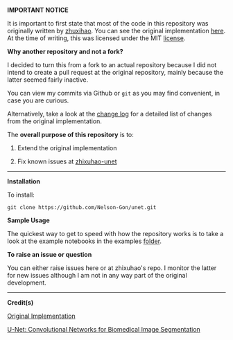 **IMPORTANT NOTICE**

It is important to first state that most of the code in this repository was 
originally written by [zhuxihao](https://github.com/zhixuhao). You can see the original implementation
[here](https://github.com/zhixuhao/unet/). At the time of writing, this was licensed under the MIT 
[license](https://github.com/zhixuhao/unet/blob/b45af4d458437d8281cc218a07fd4380818ece4a/LICENSE). 

**Why another repository and not a fork?**

I decided to turn this from a fork to an actual repository because I did not intend to create a pull request at the original
repository, mainly because the latter seemed fairly inactive.  

You can view my commits via Github or `git` as you may find convenient, in case you are curious.

Alternatively, take a look at the [change log](https://github.com/Nelson-Gon/unet/blob/master/changelog.md) for a detailed list of 
changes from the original implementation. 

The **overall purpose of this repository** is to:
1. Extend the original implementation
 
2. Fix known issues at [zhixuhao-unet](https://github.com/zhixuhao/unet/issues)

----

**Installation**


To install:

```
git clone https://github.com/Nelson-Gon/unet.git

```

**Sample Usage**

The quickest way to get to speed with how the repository works is to take a look at the example notebooks 
in the examples [folder](https://github.com/Nelson-Gon/unet/blob/master/examples).


**To raise an issue or question**



You can either raise issues here or at zhixuhao's repo. I monitor the latter for new issues although I am not in any 
way part of the original development. 

---

**Credit(s)**

[Original Implementation](https://github.com/zhixuhao/unet)

[U-Net: Convolutional Networks for Biomedical Image Segmentation](http://lmb.informatik.uni-freiburg.de/people/ronneber/u-net/)

